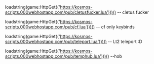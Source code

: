 loadstring(game:HttpGet(('https://kosmos-scripts.000webhostapp.com/pub/cletusfucker.lua')))() 
-- cletus fucker

loadstring(game:HttpGet(('https://kosmos-scripts.000webhostapp.com/pub/cf.lua')))()
-- cf only keybinds

loadstring(game:HttpGet(('https://kosmos-scripts.000webhostapp.com/pub/teleport.lua')))()
-- Lt2 teleport :D

loadstring(game:HttpGet(('https://kosmos-scripts.000webhostapp.com/pub/temphub.lua')))()
--hob
